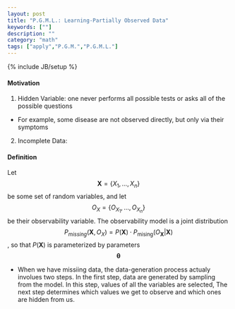 ```yaml
---
layout: post
title: "P.G.M.L.: Learning-Partially Observed Data"
keywords: [""] 
description: ""
category: "math"
tags: ["apply","P.G.M.","P.G.M.L."]
---
```

{% include JB/setup %}

#### Motivation
1. Hidden Variable: one never performs all possible tests or asks all of the
   possible questions 
- For example, some disease are not observed directly, but only via their
  symptoms
2. Incomplete Data: 


#### Definition
Let $$
\boldsymbol{X}=\left\{X_{1}, \ldots, X_{n}\right\}
$$ be some set of random variables, and let $$
O_{X}=\left\{O_{X_{1}}, \ldots, O_{X_{n}}\right\}
$$ be their observability variable. The observability model is a joint
distribution$$
P_{m i s s i n g}\left(\boldsymbol{X}, O_{X}\right)=
P(\boldsymbol{X}) \cdot P_{\text {mising}}\left(O_{\boldsymbol{X}} |
\boldsymbol{X}\right)
$$, so that $P(\boldsymbol{X})$ is parameterized by parameters
$$\boldsymbol{\theta}$$
- When we have missiing data, the data-generation process actualy involues two
steps. In the first step, data are generated by sampling from the model. In this
step, values of all the variables are selected, The next step determines which
values we get to observe and which ones are hidden from us.





